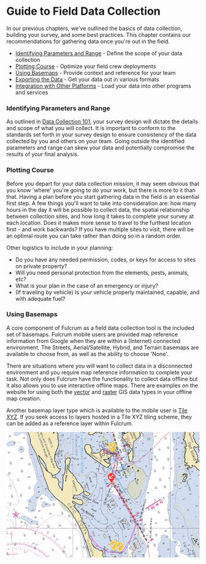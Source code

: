 # Guide to Field Data Collection

In our previous chapters, we've outlined the basics of data collection, building your survey, and some best practices. This chapter contains our recommendations for gathering data once you're out in the field.

* [Identifying Parameters and Range](#parameters-and-range) - Define the scope of your data collection
* [Plotting Course](#plotting-course) - Optimize your field crew deployments
* [Using Basemaps](#basemaps) - Provide context and reference for your team
* [Exporting the Data](#exporting) - Get your data out in various formats
* [Integration with Other Platforms](#integration) - Load your data into other programs and services

### Identifying Parameters and Range <a id="parameters-and-range"></a>

As outlined in [Data Collection 101](https://fulcrumapp.gitbooks.io/fulcrum-guide-to-data-collection/content/02-data-collection-101.html#Survey-Design), your survey design will dictate the details and scope of what you will collect. It is important to conform to the standards set forth in your survey design to ensure consistency of the data collected by you and others on your team. Going outside the identified parameters and range can skew your data and potentially compromise the results of your final analysis.

### Plotting Course <a id="plotting-course"></a>

Before you depart for your data collection mission, it may seem obvious that you know 'where' you're going to do your work, but there is more to it than that. Having a plan before you start gathering data in the field is an essential first step. A few things you'll want to take into consideration are: how many hours in the day it will be possible to collect data, the spatial relationship between collection sites, and how long it takes to complete your survey at each location. Does it makes more sense to travel to the furthest location first - and work backwards? If you have multiple sites to visit, there will be an optimal route you can take rather than doing so in a random order.

Other logistics to include in your planning:
* Do you have any needed permission, codes, or keys for access to sites on private property?
* Will you need personal protection from the elements, pests, animals, etc?
* What is your plan in the case of an emergency or injury?
* (If traveling by vehicle) Is your vehicle properly maintained, capable, and with adequate fuel?

### Using Basemaps <a id="basemaps"></a>

A core component of Fulcrum as a field data collection tool is the included set of basemaps. Fulcrum mobile users are provided map reference information from Google when they are within a (Internet) connected environment. The Streets, Aerial/Satellite, Hybrid, and Terrain basemaps are available to choose from, as well as the ability to choose 'None'.

There are situations where you will want to collect data in a disconnected environment and you require map reference information to complete your task. Not only does Fulcrum have the functionality to collect data offline but it also allows you to use interactive offline maps. There are examples on the website for using both the [vector](http://www.fulcrumapp.com/guides/mapping-and-gis/offline-map-creation-tilemill/) and [raster](http://www.fulcrumapp.com/blog/working-with-geotiffs-for-offline-maps/) GIS data types in your offline map creation.

Another basemap layer type which is available to the mobile user is [Tile XYZ](http://www.fulcrumapp.com/help/adding-tilexyz-layers/). If you seek access to layers hosted in a Tile XYZ tiling scheme, they can be added as a reference layer within Fulcrum.

![](/assets/basemap-chart.png)